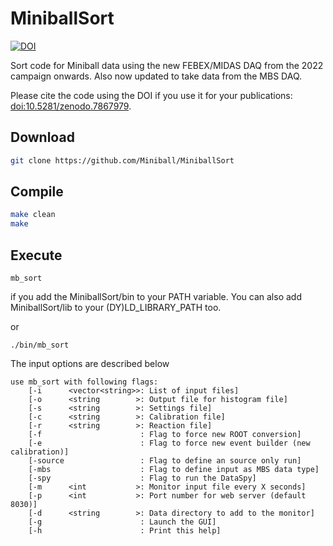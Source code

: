 # MiniballSort

[![DOI](https://zenodo.org/badge/DOI/10.5281/zenodo.7867978.svg)](https://doi.org/10.5281/zenodo.7867978)

Sort code for Miniball data using the new FEBEX/MIDAS DAQ from the 2022 campaign onwards. Also now updated to take data from the MBS DAQ.

Please cite the code using the DOI if you use it for your publications: [doi:10.5281/zenodo.7867979](http://doi.org/10.5281/zenodo.7867978).

## Download

```bash
git clone https://github.com/Miniball/MiniballSort
```

## Compile

```bash
make clean
make
```


## Execute

```
mb_sort
```
if you add the MiniballSort/bin to your PATH variable. You can also add MiniballSort/lib to your (DY)LD_LIBRARY_PATH too.

or
```
./bin/mb_sort
```

The input options are described below

```
use mb_sort with following flags:
	[-i      <vector<string>>: List of input files]
	[-o      <string        >: Output file for histogram file]
	[-s      <string        >: Settings file]
	[-c      <string        >: Calibration file]
	[-r      <string        >: Reaction file]
	[-f                      : Flag to force new ROOT conversion]
	[-e                      : Flag to force new event builder (new calibration)]
	[-source                 : Flag to define an source only run]
	[-mbs                    : Flag to define input as MBS data type]
	[-spy                    : Flag to run the DataSpy]
	[-m      <int           >: Monitor input file every X seconds]
	[-p      <int           >: Port number for web server (default 8030)]
	[-d      <string        >: Data directory to add to the monitor]
	[-g                      : Launch the GUI]
	[-h                      : Print this help]
```
